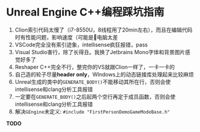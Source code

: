# Unreal Engine C++编程踩坑指南

1. Clion索引代码太慢了（i7-8550U，8线程用了20min左右），而且在编辑代码时有性能问题，影响速度（可能是👴电脑太差
2. VSCode完全没有索引迹象，intellisense疯狂报错，pass
3. Visual Studio害行，除了长得丑。我换了Jetbrains Mono字体和背景图片感觉好多了
4. Reshaper C++完全不行，整完你的VS就跟Clion一样了，一卡一卡的
5. 自己造的轮子尽量**header only**，WIndows上的动态链接库处理起来比较麻烦
6. Unreal生成的类中的`GENERATE_BODY()`不能移动其所在行，否则会使intellisense和clang分析工具报错
7. 一定要在`GENERATE_BODY()`之后起两个空行再定于成员函数，否则会使intellisense和clang分析工具报错
8. 解决`GEngine`未定义: `#include "FirstPersonDemoGameModeBase.h"`

**TODO**